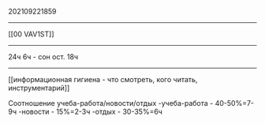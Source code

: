 202109221859
***
[[00 VAV1ST]]
***
24ч
6ч - сон
ост. 18ч
***
[[информационная гигиена - что смотреть, кого читать, инструментарий]]

Соотношение учеба-работа/новости/отдых
-учеба-работа - 40-50%=7-9ч
-новости - 15%=2-3ч
-отдых - 30-35%=6ч



